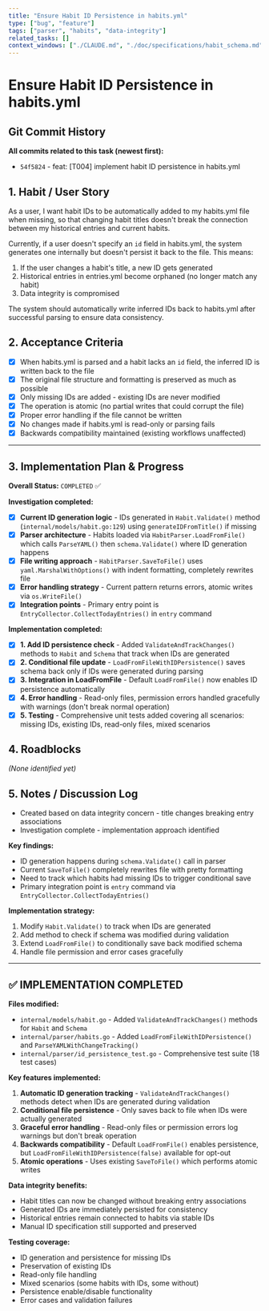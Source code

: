 ```yaml
---
title: "Ensure Habit ID Persistence in habits.yml"
type: ["bug", "feature"]
tags: ["parser", "habits", "data-integrity"]
related_tasks: []
context_windows: ["./CLAUDE.md", "./doc/specifications/habit_schema.md", "./internal/models/*.go", "./internal/parser/*.go"]
---
```


# Ensure Habit ID Persistence in habits.yml

## Git Commit History

**All commits related to this task (newest first):**

- `54f5824` - feat: [T004] implement habit ID persistence in habits.yml

## 1. Habit / User Story

As a user, I want habit IDs to be automatically added to my habits.yml file when missing, so that changing habit titles doesn't break the connection between my historical entries and current habits.

Currently, if a user doesn't specify an `id` field in habits.yml, the system generates one internally but doesn't persist it back to the file. This means:

1. If the user changes a habit's title, a new ID gets generated
2. Historical entries in entries.yml become orphaned (no longer match any habit)
3. Data integrity is compromised

The system should automatically write inferred IDs back to habits.yml after successful parsing to ensure data consistency.

## 2. Acceptance Criteria

- [x] When habits.yml is parsed and a habit lacks an `id` field, the inferred ID is written back to the file
- [x] The original file structure and formatting is preserved as much as possible
- [x] Only missing IDs are added - existing IDs are never modified
- [x] The operation is atomic (no partial writes that could corrupt the file)
- [x] Proper error handling if the file cannot be written
- [x] No changes made if habits.yml is read-only or parsing fails
- [x] Backwards compatibility maintained (existing workflows unaffected)

---
## 3. Implementation Plan & Progress

**Overall Status:** `COMPLETED` ✅

**Investigation completed:**
- [x] **Current ID generation logic** - IDs generated in `Habit.Validate()` method (`internal/models/habit.go:129`) using `generateIDFromTitle()` if missing
- [x] **Parser architecture** - Habits loaded via `HabitParser.LoadFromFile()` which calls `ParseYAML()` then `schema.Validate()` where ID generation happens
- [x] **File writing approach** - `HabitParser.SaveToFile()` uses `yaml.MarshalWithOptions()` with indent formatting, completely rewrites file
- [x] **Error handling strategy** - Current pattern returns errors, atomic writes via `os.WriteFile()`
- [x] **Integration points** - Primary entry point is `EntryCollector.CollectTodayEntries()` in `entry` command

**Implementation completed:**
- [x] **1. Add ID persistence check** - Added `ValidateAndTrackChanges()` methods to `Habit` and `Schema` that track when IDs are generated
- [x] **2. Conditional file update** - `LoadFromFileWithIDPersistence()` saves schema back only if IDs were generated during parsing
- [x] **3. Integration in LoadFromFile** - Default `LoadFromFile()` now enables ID persistence automatically
- [x] **4. Error handling** - Read-only files, permission errors handled gracefully with warnings (don't break normal operation)
- [x] **5. Testing** - Comprehensive unit tests added covering all scenarios: missing IDs, existing IDs, read-only files, mixed scenarios

## 4. Roadblocks

*(None identified yet)*

## 5. Notes / Discussion Log

- Created based on data integrity concern - title changes breaking entry associations
- Investigation complete - implementation approach identified

**Key findings:**
- ID generation happens during `schema.Validate()` call in parser
- Current `SaveToFile()` completely rewrites file with pretty formatting 
- Need to track which habits had missing IDs to trigger conditional save
- Primary integration point is `entry` command via `EntryCollector.CollectTodayEntries()`

**Implementation strategy:**
1. Modify `Habit.Validate()` to track when IDs are generated
2. Add method to check if schema was modified during validation
3. Extend `LoadFromFile()` to conditionally save back modified schema
4. Handle file permission and error cases gracefully

---

## ✅ IMPLEMENTATION COMPLETED

**Files modified:**
- `internal/models/habit.go` - Added `ValidateAndTrackChanges()` methods for `Habit` and `Schema`
- `internal/parser/habits.go` - Added `LoadFromFileWithIDPersistence()` and `ParseYAMLWithChangeTracking()`
- `internal/parser/id_persistence_test.go` - Comprehensive test suite (18 test cases)

**Key features implemented:**
1. **Automatic ID generation tracking** - `ValidateAndTrackChanges()` methods detect when IDs are generated during validation
2. **Conditional file persistence** - Only saves back to file when IDs were actually generated
3. **Graceful error handling** - Read-only files or permission errors log warnings but don't break operation
4. **Backwards compatibility** - Default `LoadFromFile()` enables persistence, but `LoadFromFileWithIDPersistence(false)` available for opt-out
5. **Atomic operations** - Uses existing `SaveToFile()` which performs atomic writes

**Data integrity benefits:**
- Habit titles can now be changed without breaking entry associations
- Generated IDs are immediately persisted for consistency
- Historical entries remain connected to habits via stable IDs
- Manual ID specification still supported and preserved

**Testing coverage:**
- ID generation and persistence for missing IDs
- Preservation of existing IDs
- Read-only file handling
- Mixed scenarios (some habits with IDs, some without)
- Persistence enable/disable functionality
- Error cases and validation failures